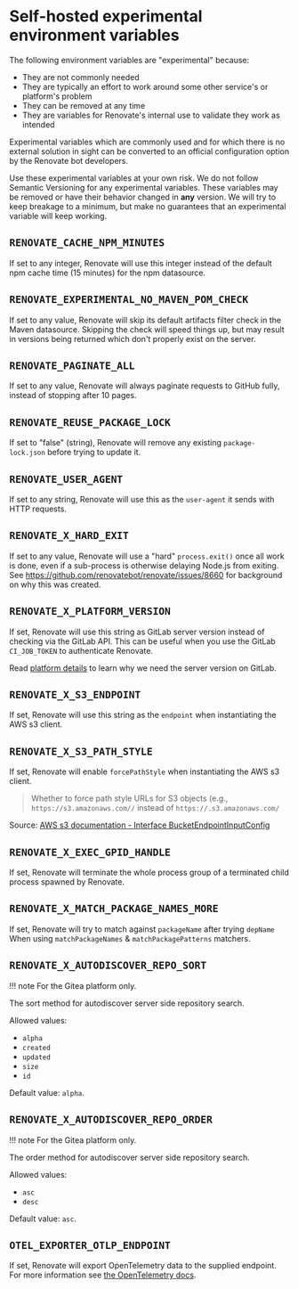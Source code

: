 # Self-hosted experimental environment variables

The following environment variables are "experimental" because:

- They are not commonly needed
- They are typically an effort to work around some other service's or platform's problem
- They can be removed at any time
- They are variables for Renovate's internal use to validate they work as intended

Experimental variables which are commonly used and for which there is no external solution in sight can be converted to an official configuration option by the Renovate bot developers.

Use these experimental variables at your own risk.
We do not follow Semantic Versioning for any experimental variables.
These variables may be removed or have their behavior changed in **any** version.
We will try to keep breakage to a minimum, but make no guarantees that an experimental variable will keep working.

## `RENOVATE_CACHE_NPM_MINUTES`

If set to any integer, Renovate will use this integer instead of the default npm cache time (15 minutes) for the npm datasource.

## `RENOVATE_EXPERIMENTAL_NO_MAVEN_POM_CHECK`

If set to any value, Renovate will skip its default artifacts filter check in the Maven datasource.
Skipping the check will speed things up, but may result in versions being returned which don't properly exist on the server.

## `RENOVATE_PAGINATE_ALL`

If set to any value, Renovate will always paginate requests to GitHub fully, instead of stopping after 10 pages.

## `RENOVATE_REUSE_PACKAGE_LOCK`

If set to "false" (string), Renovate will remove any existing `package-lock.json` before trying to update it.

## `RENOVATE_USER_AGENT`

If set to any string, Renovate will use this as the `user-agent` it sends with HTTP requests.

## `RENOVATE_X_HARD_EXIT`

If set to any value, Renovate will use a "hard" `process.exit()` once all work is done, even if a sub-process is otherwise delaying Node.js from exiting.
See <https://github.com/renovatebot/renovate/issues/8660> for background on why this was created.

## `RENOVATE_X_PLATFORM_VERSION`

If set, Renovate will use this string as GitLab server version instead of checking via the GitLab API.
This can be useful when you use the GitLab `CI_JOB_TOKEN` to authenticate Renovate.

Read [platform details](modules/platform/gitlab/index.md) to learn why we need the server version on GitLab.

## `RENOVATE_X_S3_ENDPOINT`

If set, Renovate will use this string as the `endpoint` when instantiating the AWS s3 client.

## `RENOVATE_X_S3_PATH_STYLE`

If set, Renovate will enable `forcePathStyle` when instantiating the AWS s3 client.

> Whether to force path style URLs for S3 objects (e.g., `https://s3.amazonaws.com//` instead of `https://.s3.amazonaws.com/`

Source: [AWS s3 documentation - Interface BucketEndpointInputConfig](https://docs.aws.amazon.com/AWSJavaScriptSDK/v3/latest/clients/client-s3/interfaces/bucketendpointinputconfig.html)

## `RENOVATE_X_EXEC_GPID_HANDLE`

If set, Renovate will terminate the whole process group of a terminated child process spawned by Renovate.

## `RENOVATE_X_MATCH_PACKAGE_NAMES_MORE`

If set, Renovate will try to match against `packageName` after trying `depName` When using `matchPackageNames` & `matchPackagePatterns` matchers.

## `RENOVATE_X_AUTODISCOVER_REPO_SORT`

<!-- prettier-ignore -->
!!! note
    For the Gitea platform only.

The sort method for autodiscover server side repository search.

Allowed values:

- `alpha`
- `created`
- `updated`
- `size`
- `id`

Default value: `alpha`.

## `RENOVATE_X_AUTODISCOVER_REPO_ORDER`

<!-- prettier-ignore -->
!!! note
    For the Gitea platform only.

The order method for autodiscover server side repository search.

Allowed values:

- `asc`
- `desc`

Default value: `asc`.

## `OTEL_EXPORTER_OTLP_ENDPOINT`

If set, Renovate will export OpenTelemetry data to the supplied endpoint.
For more information see [the OpenTelemetry docs](opentelemetry.md).

